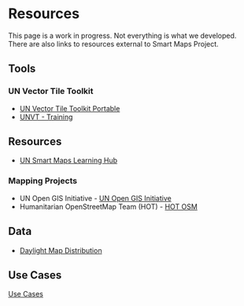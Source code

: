 # Resources
This page is a work in progress. Not everything is what we developed. There are also links to resources external to Smart Maps Project. 

## Tools

### UN Vector Tile Toolkit

- [UN Vector Tile Toolkit Portable](https://github.com/unvt/portable)
- [UNVT - Training](https://github.com/ubukawa/training4unvt)

## Resources

- [UN Smart Maps Learning Hub](https://unopengis.github.io/learning/)
### Mapping Projects

- UN Open GIS Initiative - [UN Open GIS Initiative](https://unopengis.org/)
- Humanitarian OpenStreetMap Team (HOT) - [HOT OSM](https://www.hotosm.org/)

## Data
- [Daylight Map Distribution](https://daylightmap.org/)

## Use Cases

[Use Cases](/use-cases/)
